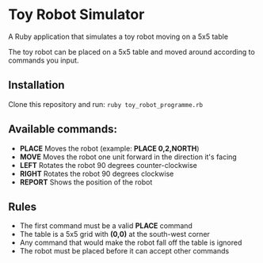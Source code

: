 # Toy Robot Simulator

A Ruby application that simulates a toy robot moving on a 5x5 table

The toy robot can be placed on a 5x5 table and moved around according to commands you input.

## Installation
Clone this repository and run: `ruby toy_robot_programme.rb`

## Available commands:
- **PLACE**   Moves the robot (example: **PLACE 0,2,NORTH**)
- **MOVE**	Moves the robot one unit forward in the direction it's facing
- **LEFT**	Rotates the robot 90 degrees counter-clockwise
- **RIGHT**	Rotates the robot 90 degrees clockwise
- **REPORT**	Shows the position of the robot

## Rules
- The first command must be a valid **PLACE** command
- The table is a 5x5 grid with **(0,0)** at the south-west corner
- Any command that would make the robot fall off the table is ignored
- The robot must be placed before it can accept other commands